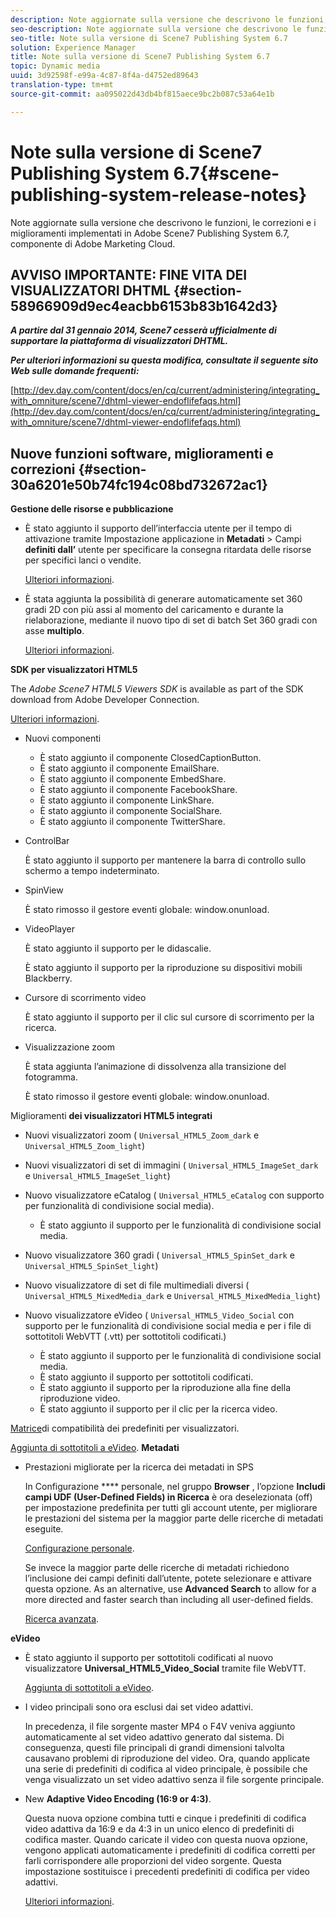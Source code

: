 ```yaml
---
description: Note aggiornate sulla versione che descrivono le funzioni, le correzioni e i miglioramenti implementati in Adobe Scene7 Publishing System 6.7, componente di Adobe Marketing Cloud.
seo-description: Note aggiornate sulla versione che descrivono le funzioni, le correzioni e i miglioramenti implementati in Adobe Scene7 Publishing System 6.7, componente di Adobe Marketing Cloud.
seo-title: Note sulla versione di Scene7 Publishing System 6.7
solution: Experience Manager
title: Note sulla versione di Scene7 Publishing System 6.7
topic: Dynamic media
uuid: 3d92598f-e99a-4c87-8f4a-d4752ed89643
translation-type: tm+mt
source-git-commit: aa095022d43db4bf815aece9bc2b087c53a64e1b

---
```



# Note sulla versione di Scene7 Publishing System 6.7{#scene-publishing-system-release-notes}

Note aggiornate sulla versione che descrivono le funzioni, le correzioni e i miglioramenti implementati in Adobe Scene7 Publishing System 6.7, componente di Adobe Marketing Cloud.

## AVVISO IMPORTANTE: FINE VITA DEI VISUALIZZATORI DHTML {#section-58966909d9ec4eacbb6153b83b1642d3}

***A partire dal 31 gennaio 2014, Scene7 cesserà ufficialmente di supportare la piattaforma di visualizzatori DHTML.***

***Per ulteriori informazioni su questa modifica, consultate il seguente sito Web sulle domande frequenti:***

[http://dev.day.com/content/docs/en/cq/current/administering/integrating_with_omniture/scene7/dhtml-viewer-endoflifefaqs.html](http://dev.day.com/content/docs/en/cq/current/administering/integrating_with_omniture/scene7/dhtml-viewer-endoflifefaqs.html)

## Nuove funzioni software, miglioramenti e correzioni {#section-30a6201e50b74fc194c08bd732672ac1}

**Gestione delle risorse e pubblicazione**

* È stato aggiunto il supporto dell’interfaccia utente per il tempo di attivazione tramite Impostazione applicazione in **Metadati** > Campi **definiti dall’** utente per specificare la consegna ritardata delle risorse per specifici lanci o vendite.

   [Ulteriori informazioni](http://help.adobe.com/en_US/scene7/using/WS08F62297-36A5-4c35-9D4E-5BE38C41D39C.html).

* È stata aggiunta la possibilità di generare automaticamente set 360 gradi 2D con più assi al momento del caricamento e durante la rielaborazione, mediante il nuovo tipo di set di batch Set 360 gradi con asse **multiplo**.

   [Ulteriori informazioni](http://help.adobe.com/en_US/scene7/using/WSf6ef983f54a76485-20cc30b112624e7b244-7fff.html).

**SDK per visualizzatori HTML5**

The *Adobe Scene7 HTML5 Viewers SDK* is available as part of the SDK download from Adobe Developer Connection.

[Ulteriori informazioni](http://help.adobe.com/en_US/scene7/using/WSd4272150f67705c11b002eec12fcba4dee6-8000.html).

* Nuovi componenti

   * È stato aggiunto il componente ClosedCaptionButton.
   * È stato aggiunto il componente EmailShare.
   * È stato aggiunto il componente EmbedShare.
   * È stato aggiunto il componente FacebookShare.
   * È stato aggiunto il componente LinkShare.
   * È stato aggiunto il componente SocialShare.
   * È stato aggiunto il componente TwitterShare.

* ControlBar

   È stato aggiunto il supporto per mantenere la barra di controllo sullo schermo a tempo indeterminato.

* SpinView

   È stato rimosso il gestore eventi globale: window.onunload.

* VideoPlayer

   È stato aggiunto il supporto per le didascalie.

   È stato aggiunto il supporto per la riproduzione su dispositivi mobili Blackberry.

* Cursore di scorrimento video

   È stato aggiunto il supporto per il clic sul cursore di scorrimento per la ricerca.

* Visualizzazione zoom

   È stata aggiunta l’animazione di dissolvenza alla transizione del fotogramma.

   È stato rimosso il gestore eventi globale: window.onunload.

Miglioramenti **dei visualizzatori HTML5 integrati**

* Nuovi visualizzatori zoom ( `Universal_HTML5_Zoom_dark` e `Universal_HTML5_Zoom_light`)
* Nuovi visualizzatori di set di immagini ( `Universal_HTML5_ImageSet_dark` e `Universal_HTML5_ImageSet_light`)
* Nuovo visualizzatore eCatalog ( `Universal_HTML5_eCatalog` con supporto per funzionalità di condivisione social media).

   * È stato aggiunto il supporto per le funzionalità di condivisione social media.

* Nuovo visualizzatore 360 gradi ( `Universal_HTML5_SpinSet_dark` e `Universal_HTML5_SpinSet_light`)

* Nuovo visualizzatore di set di file multimediali diversi ( `Universal_HTML5_MixedMedia_dark` e `Universal_HTML5_MixedMedia_light`)
* Nuovo visualizzatore eVideo ( `Universal_HTML5_Video_Social` con supporto per le funzionalità di condivisione social media e per i file di sottotitoli WebVTT (.vtt) per sottotitoli codificati.)

   * È stato aggiunto il supporto per le funzionalità di condivisione social media.
   * È stato aggiunto il supporto per sottotitoli codificati.
   * È stato aggiunto il supporto per la riproduzione alla fine della riproduzione video.
   * È stato aggiunto il supporto per il clic per la ricerca video.

[Matrice](http://help.adobe.com/en_US/scene7/using/WS6E593DEA-7D81-4cd6-84B0-85E8BB274176.html)di compatibilità dei predefiniti per visualizzatori.

[Aggiunta di sottotitoli a eVideo](http://help.adobe.com/en_US/scene7/using/WS98ca2e6790647c06-6f6f53e137b959f094-8000.html).
**Metadati**

* Prestazioni migliorate per la ricerca dei metadati in SPS

   In Configurazione **** personale, nel gruppo **Browser** , l’opzione **Includi campi UDF (User-Defined Fields) in Ricerca** è ora deselezionata (off) per impostazione predefinita per tutti gli account utente, per migliorare le prestazioni del sistema per la maggior parte delle ricerche di metadati eseguite.

   [Configurazione personale](http://help.adobe.com/en_US/scene7/using/WSCAAE9C8A-F172-43a8-B134-6163E7C80218.html).

   Se invece la maggior parte delle ricerche di metadati richiedono l’inclusione dei campi definiti dall’utente, potete selezionare e attivare questa opzione. As an alternative, use **Advanced Search** to allow for a more directed and faster search than including all user-defined fields.

   [Ricerca avanzata](http://help.adobe.com/en_US/scene7/using/WS259993e42159a215-1c6a66df1265272619e-7ff5.html).

**eVideo**

* È stato aggiunto il supporto per sottotitoli codificati al nuovo visualizzatore **Universal_HTML5_Video_Social** tramite file WebVTT.

   [Aggiunta di sottotitoli a eVideo](http://help.stage.adobe.com/en_US/scene7/using/WS98ca2e6790647c06-6f6f53e137b959f094-8000.html).

* I video principali sono ora esclusi dai set video adattivi.

   In precedenza, il file sorgente master MP4 o F4V veniva aggiunto automaticamente al set video adattivo generato dal sistema. Di conseguenza, questi file principali di grandi dimensioni talvolta causavano problemi di riproduzione del video. Ora, quando applicate una serie di predefiniti di codifica al video principale, è possibile che venga visualizzato un set video adattivo senza il file sorgente principale.

* New **Adaptive Video Encoding (16:9 or 4:3)**.

   Questa nuova opzione combina tutti e cinque i predefiniti di codifica video adattiva da 16:9 e da 4:3 in un unico elenco di predefiniti di codifica master. Quando caricate il video con questa nuova opzione, vengono applicati automaticamente i predefiniti di codifica corretti per farli corrispondere alle proporzioni del video sorgente. Questa impostazione sostituisce i precedenti predefiniti di codifica per video adattivi.

   [Ulteriori informazioni](http://help.stage.adobe.com/en_US/scene7/using/WSE86ACF2B-BD50-4c48-A1D7-9CD4405B62D0.html).

